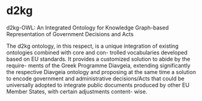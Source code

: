 # d2kg
d2kg-OWL: An Integrated Ontology for Knowledge Graph-based Representation of Government Decisions and Acts

The d2kg ontology, in this respect, is a unique integration of existing ontologies combined with core and con-
trolled vocabularies developed based on EU standards. It provides a customized solution to abide by the require-
ments of the Greek Programme Diavgeia, extending significantly the respective Diavgeia ontology and proposing
at the same time a solution to encode government and administrative decisions/Acts that could be universally
adopted to integrate public documents produced by other EU Member States, with certain adjustments content-
wise.
